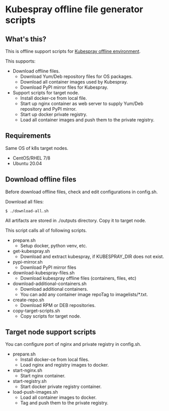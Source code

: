 # Kubespray offline file generator scripts

## What's this?

This is offline support scripts for [Kubespray offline environment](https://kubespray.io/#/docs/offline-environment).

This supports:

* Download offline files.
    - Download Yum/Deb repository files for OS packages.
    - Download all container images used by Kubespray.
    - Download PyPI mirror files for Kubespray.
* Support scripts for target node.
    - Install docker-ce from local file.
    - Start up nginx container as web server to supply Yum/Deb repository and PyPI mirror.
    - Start up docker private registry.
    - Load all container images and push them to the private registry.

## Requirements

Same OS of k8s target nodes.

- CentOS/RHEL 7/8
- Ubuntu 20.04

## Download offline files

Before download offline files, check and edit configurations in config.sh.

Download all files:

    $ ./download-all.sh

All artifacts are stored in ./outputs directory. Copy it to target node.

This script calls all of following scripts.

* prepare.sh
    - Setup docker, python venv, etc.
* get-kubespray.sh
    - Download and extract kubespray, if KUBESPRAY_DIR does not exist.
* pypi-mirror.sh
    - Download PyPI mirror files
* download-kubespray-files.sh
    - Download kubespray offline files (containers, files, etc)
* download-additional-containers.sh
    - Download additional containers.
    - You can add any container image repoTag to imagelists/*.txt.
* create-repo.sh
    - Download RPM or DEB repositories.
* copy-target-scripts.sh
    - Copy scripts for target node.

## Target node support scripts

You can configure port of nginx and private registry in config.sh.

* prepare.sh
    - Install docker-ce from local files.
    - Load nginx and registry images to docker.
* start-nginx.sh
    - Start nginx container.
* start-registry.sh
    - Start docker private registry container.
* load-push-images.sh
    - Load all container images to docker.
    - Tag and push them to the private registry.
